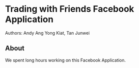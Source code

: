 # Trading with Friends Facebook Application

Authors: Andy Ang Yong Kiat, Tan Junwei

## About

We spent long hours working on this Facebook Application.

